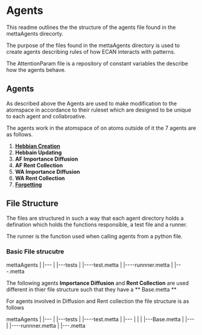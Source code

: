 # Agents

This readme outlines the the structure of the agents file found in the mettaAgents
direcorty.

The purpose of the files found in the mettaAgents directory is used to create agents 
describing rules of how ECAN interacts with patterns. 

The AttentionParam file is a repository of constant variables the describe how
the agents behave.

## Agents

As described above the Agents are used to make modification to the atomspace in
accordance to their ruleset which are designed to be unique to each agent and 
collabroative. 

The agents work in the atomspace of on atoms outside of it the 7 agents are as 
follows.

1. [**Hebbian Creation**](attention/agents/mettaAgents/HebbianCreationAgent/)
2. **Hebbain Updating**
3. **AF Importance Diffusion**
4. **AF Rent Collection**
5. **WA Importance Diffusion**
6. **WA Rent Collection**
7. [**Forgetting**](attention/agents/mettaAgents/ForgettingAgent/README.md)

## File Structure

The files are structured in such a way that each agent directory holds a defination
which holds the functions responsible, a test file and a runner.

The runner is the function used when calling agents from a python file.

### Basic File strucutre

mettaAgents
|
|---<Agent>
    |
    |---tests
    |   |---<Agent>-test.metta
    |
    |---<Agent>-runnner.metta
    |
    |---<Agent>.metta

The following agents **Importance Diffusion** and **Rent Collection** are 
used different in thier file structure such that they have a ** <Agent>Base.metta **

For agents involved in Diffusion and Rent collection the file structure is as 
follows

mettaAgents 
|
|---<Agent-Base>
    |
    |---tests
    |   |---<Agent>-test.metta
    |
    |---<Base>
    |   |
    |   |---<Agent>Base.metta
    |
    |---<Agent>
        |
        |---<Agent>-runnner.metta
        |
        |---<Agent>.metta
    


